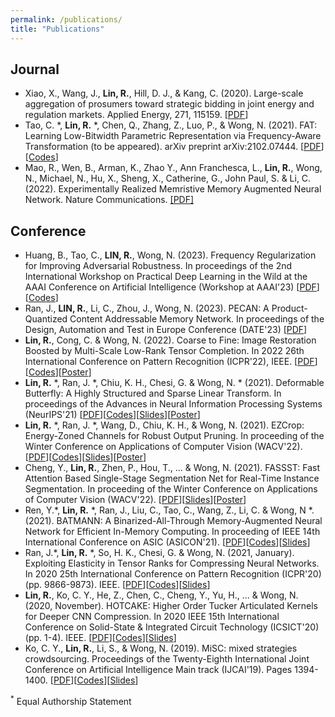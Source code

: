 ```yaml
---
permalink: /publications/
title: "Publications"
---
```


## Journal
+ Xiao, X., Wang, J., **Lin, R.**, Hill, D. J., & Kang, C. (2020). Large-scale aggregation of prosumers toward strategic bidding in joint energy and regulation markets. Applied Energy, 271, 115159. [[PDF](https://www.sciencedirect.com/science/article/pii/S0306261920306711)]
+ Tao, C. *, **Lin, R.** *, Chen, Q., Zhang, Z., Luo, P., & Wong, N. (2021). FAT: Learning Low-Bitwidth Parametric Representation via Frequency-Aware Transformation (to be appeared). arXiv preprint arXiv:2102.07444. [[PDF](https://arxiv.org/abs/2102.07444)][[Codes](https://github.com/ChaofanTao/FAT_Quantization)]
+ Mao, R., Wen, B., Arman, K., Zhao Y., Ann Franchesca, L., **Lin, R.**, Wong, N., Michael, N., Hu, X., Sheng, X., Catherine, G., John Paul, S. & Li, C. (2022). Experimentally Realized Memristive Memory Augmented Neural Network. Nature Communications. [[PDF]](https://assets.researchsquare.com/files/rs-1821052/v1_covered.pdf?c=1657039003)

## Conference
+ Huang, B., Tao, C., **LIN, R.**, Wong, N. (2023). Frequency Regularization for Improving Adversarial Robustness. In proceedings of the 2nd International Workshop on Practical Deep Learning in the Wild at the AAAI Conference on Artificial Intelligence (Workshop at AAAI'23) [[PDF](\files\pdf\AAAI2023_Workshop.pdf)][[Codes](https://github.com/Harr7y/FR)]
+ Ran, J., **LIN, R.**, Li, C., Zhou, J., Wong, N. (2023). PECAN: A Product-Quantized Content Addressable Memory Network. In proceedings of the Design, Automation and Test in Europe Conference (DATE'23) [[PDF](\files\pdf\PECAN.pdf)]
+ **Lin, R.**, Cong, C. & Wong, N. (2022). Coarse to Fine: Image Restoration Boosted by Multi-Scale Low-Rank Tensor Completion. In 2022 26th International Conference on Pattern Recognition (ICPR'22), IEEE.  [[PDF](\files\pdf\ICPR_2022_C2F.pdf)][[Codes](https://github.com/rlin27/C2FLRTC)][[Poster](\files\pdf\ICPR2022_ePoster.pdf)]
+ **Lin, R.** *, Ran, J. *, Chiu, K. H., Chesi, G. & Wong, N. * (2021). Deformable Butterfly: A Highly Structured and Sparse Linear Transform. In proceedings of the Advances in Neural Information Processing Systems (NeurIPS'21) [[PDF](\files\pdf\DeBut_final.pdf)][[Codes](https://github.com/rlin27/DeBut)][[Slides](\files\slides\DeBut_Slides.pdf)][[Poster](\files\slides\DeBut_Poster.pdf)]
+ **Lin, R.** *, Ran, J. *, Wang, D., Chiu, K. H., & Wong, N. (2021). EZCrop: Energy-Zoned Channels for Robust Output Pruning. In proceeding of the Winter Conference on Applications of Computer Vision (WACV'22). [[PDF](https://arxiv.org/abs/2105.03679)][[Codes](https://github.com/rlin27/EZCrop)][[Slides](\files\slides\EZCrop_Slides.pdf)][[Poster](\files\slides\EZCrop_Poster.pdf)]
+ Cheng, Y., **Lin, R.**, Zhen, P., Hou, T., ... & Wong, N. (2021). FASSST: Fast Attention Based Single-Stage Segmentation Net for Real-Time Instance Segmentation. In proceeding of the Winter Conference on Applications of Computer Vision (WACV'22). [[PDF](\files\pdf\FASSST.pdf)][[Slides](\files\slides\FASSST_Slides.pdf)][[Poster](\files\slides\FASSST_Poster.pdf)]
+ Ren, Y.*, **Lin, R.** *, Ran, J., Liu, C., Tao, C., Wang, Z., Li, C. & Wong, N *. (2021). BATMANN: A Binarized-All-Through Memory-Augmented Neural Network for Efficient In-Memory Computing. In proceeding of IEEE 14th International Conference on ASIC (ASICON'21). [[PDF](\files\pdf\ASICON2021__BATMANN.pdf)][[Codes](https://github.com/rlin27/BATMANN)][[Slides](\files\slides\BATMANN_Slides.pdf)]
+ Ran, J.*, **Lin, R.** *, So, H. K., Chesi, G. & Wong, N. (2021, January). Exploiting Elasticity in Tensor Ranks for Compressing Neural Networks. In 2020 25th International Conference on Pattern Recognition (ICPR'20) (pp. 9866-9873). IEEE. [[PDF](https://arxiv.org/abs/2105.04218)][[Codes](https://github.com/rlin27/NRMF)][[Slides](\files\slides\NRMF.pdf)]
+ **Lin, R.**, Ko, C. Y., He, Z., Chen, C., Cheng, Y., Yu, H., ... & Wong, N. (2020, November). HOTCAKE: Higher Order Tucker Articulated Kernels for Deeper CNN Compression. In 2020 IEEE 15th International Conference on Solid-State & Integrated Circuit Technology (ICSICT'20) (pp. 1-4). IEEE. [[PDF](https://arxiv.org/abs/2002.12663)][[Codes](https://github.com/rlin27/HOTCAKE)][[Slides](\files\slides\HOTCAKE.pdf)]
+ Ko, C. Y., **Lin, R.**, Li, S., & Wong, N. (2019). MiSC: mixed strategies crowdsourcing. Proceedings of the Twenty-Eighth International Joint Conference on Artificial Intelligence Main track (IJCAI'19). Pages 1394-1400. [[PDF](\files\pdf\MiSC.pdf)][[Codes](https://github.com/rlin27/MiSC)][[Slides](\files\slides\IJCAI_Pre_v4.pdf)]

<sup>*</sup> Equal Authorship Statement

